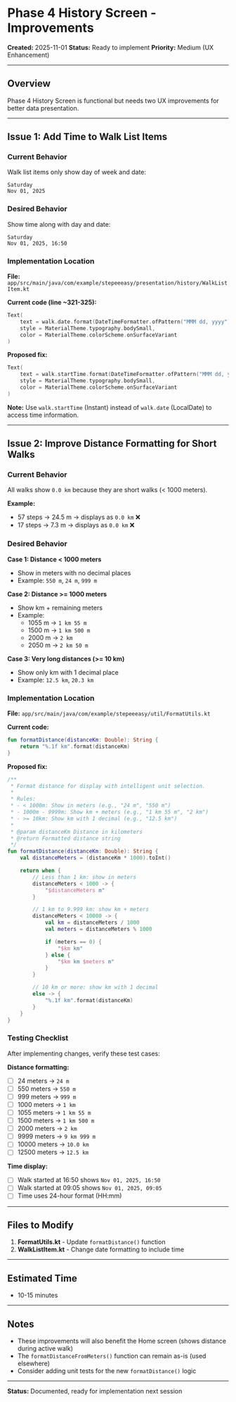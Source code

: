 # Phase 4 History Screen - Improvements

**Created:** 2025-11-01
**Status:** Ready to implement
**Priority:** Medium (UX Enhancement)

---

## Overview

Phase 4 History Screen is functional but needs two UX improvements for better data presentation.

---

## Issue 1: Add Time to Walk List Items

### Current Behavior
Walk list items only show day of week and date:
```
Saturday
Nov 01, 2025
```

### Desired Behavior
Show time along with day and date:
```
Saturday
Nov 01, 2025, 16:50
```

### Implementation Location
**File:** `app/src/main/java/com/example/stepeeeasy/presentation/history/WalkListItem.kt`

**Current code (line ~321-325):**
```kotlin
Text(
    text = walk.date.format(DateTimeFormatter.ofPattern("MMM dd, yyyy")),
    style = MaterialTheme.typography.bodySmall,
    color = MaterialTheme.colorScheme.onSurfaceVariant
)
```

**Proposed fix:**
```kotlin
Text(
    text = walk.startTime.format(DateTimeFormatter.ofPattern("MMM dd, yyyy, HH:mm")),
    style = MaterialTheme.typography.bodySmall,
    color = MaterialTheme.colorScheme.onSurfaceVariant
)
```

**Note:** Use `walk.startTime` (Instant) instead of `walk.date` (LocalDate) to access time information.

---

## Issue 2: Improve Distance Formatting for Short Walks

### Current Behavior
All walks show `0.0 km` because they are short walks (< 1000 meters).

**Example:**
- 57 steps → 24.5 m → displays as `0.0 km` ❌
- 17 steps → 7.3 m → displays as `0.0 km` ❌

### Desired Behavior

**Case 1: Distance < 1000 meters**
- Show in meters with no decimal places
- Example: `550 m`, `24 m`, `999 m`

**Case 2: Distance >= 1000 meters**
- Show km + remaining meters
- Example:
  - 1055 m → `1 km 55 m`
  - 1500 m → `1 km 500 m`
  - 2000 m → `2 km`
  - 2050 m → `2 km 50 m`

**Case 3: Very long distances (>= 10 km)**
- Show only km with 1 decimal place
- Example: `12.5 km`, `20.3 km`

### Implementation Location

**File:** `app/src/main/java/com/example/stepeeeasy/util/FormatUtils.kt`

**Current code:**
```kotlin
fun formatDistance(distanceKm: Double): String {
    return "%.1f km".format(distanceKm)
}
```

**Proposed fix:**
```kotlin
/**
 * Format distance for display with intelligent unit selection.
 *
 * Rules:
 * - < 1000m: Show in meters (e.g., "24 m", "550 m")
 * - 1000m - 9999m: Show km + meters (e.g., "1 km 55 m", "2 km")
 * - >= 10km: Show km with 1 decimal (e.g., "12.5 km")
 *
 * @param distanceKm Distance in kilometers
 * @return Formatted distance string
 */
fun formatDistance(distanceKm: Double): String {
    val distanceMeters = (distanceKm * 1000).toInt()

    return when {
        // Less than 1 km: show in meters
        distanceMeters < 1000 -> {
            "$distanceMeters m"
        }

        // 1 km to 9.999 km: show km + meters
        distanceMeters < 10000 -> {
            val km = distanceMeters / 1000
            val meters = distanceMeters % 1000

            if (meters == 0) {
                "$km km"
            } else {
                "$km km $meters m"
            }
        }

        // 10 km or more: show km with 1 decimal
        else -> {
            "%.1f km".format(distanceKm)
        }
    }
}
```

### Testing Checklist

After implementing changes, verify these test cases:

**Distance formatting:**
- [ ] 24 meters → `24 m`
- [ ] 550 meters → `550 m`
- [ ] 999 meters → `999 m`
- [ ] 1000 meters → `1 km`
- [ ] 1055 meters → `1 km 55 m`
- [ ] 1500 meters → `1 km 500 m`
- [ ] 2000 meters → `2 km`
- [ ] 9999 meters → `9 km 999 m`
- [ ] 10000 meters → `10.0 km`
- [ ] 12500 meters → `12.5 km`

**Time display:**
- [ ] Walk started at 16:50 shows `Nov 01, 2025, 16:50`
- [ ] Walk started at 09:05 shows `Nov 01, 2025, 09:05`
- [ ] Time uses 24-hour format (HH:mm)

---

## Files to Modify

1. **FormatUtils.kt** - Update `formatDistance()` function
2. **WalkListItem.kt** - Change date formatting to include time

---

## Estimated Time

- 10-15 minutes

---

## Notes

- These improvements will also benefit the Home screen (shows distance during active walk)
- The `formatDistanceFromMeters()` function can remain as-is (used elsewhere)
- Consider adding unit tests for the new `formatDistance()` logic

---

**Status:** Documented, ready for implementation next session
